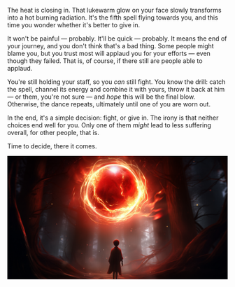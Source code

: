 The heat is closing in. That lukewarm glow on your face slowly transforms into a hot burning radiation. It's the fifth spell flying towards you, and this time you wonder whether it's better to give in. 

It won't be painful — probably. It'll be quick — probably. It means the end of your journey, and you don't think that's a bad thing. Some people might blame you, but you trust most will applaud you for your efforts — even though they failed. That is, of course, if there still are people able to applaud.

You're still holding your staff, so you _can_ still fight. You know the drill: catch the spell, channel its energy and combine it with yours, throw it back at him — or them, you're not sure — and _hope_ this will be the final blow. Otherwise, the dance repeats, ultimately until one of you are worn out.

In the end, it's a simple decision: fight, or give in. The irony is that neither choices end well for you. Only one of them _might_ lead to less suffering overall, for other people, that is.

Time to decide, there it comes.

![](/resources/img/novel/01-01.png)